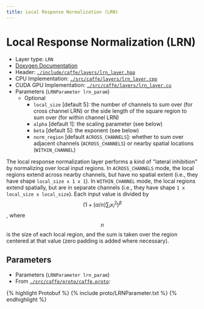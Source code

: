 ```yaml
---
title: Local Response Normalization (LRN)
---
```


# Local Response Normalization (LRN)

* Layer type: `LRN`
* [Doxygen Documentation](http://caffe.berkeleyvision.org/doxygen/classcaffe_1_1LRNLayer.html)
* Header: [`./include/caffe/layers/lrn_layer.hpp`](https://github.com/BVLC/caffe/blob/master/include/caffe/layers/lrn_layer.hpp)
* CPU Implementation: [`./src/caffe/layers/lrn_layer.cpp`](https://github.com/BVLC/caffe/blob/master/src/caffe/layers/lrn_layer.cpp)
* CUDA GPU Implementation: [`./src/caffe/layers/lrn_layer.cu`](https://github.com/BVLC/caffe/blob/master/src/caffe/layers/lrn_layer.cu)
* Parameters (`LRNParameter lrn_param`)
    - Optional
        - `local_size` [default 5]: the number of channels to sum over (for cross channel LRN) or the side length of the square region to sum over (for within channel LRN)
        - `alpha` [default 1]: the scaling parameter (see below)
        - `beta` [default 5]: the exponent (see below)
        - `norm_region` [default `ACROSS_CHANNELS`]: whether to sum over adjacent channels (`ACROSS_CHANNELS`) or nearby spatial locations (`WITHIN_CHANNEL`)

The local response normalization layer performs a kind of "lateral inhibition" by normalizing over local input regions. In `ACROSS_CHANNELS` mode, the local regions extend across nearby channels, but have no spatial extent (i.e., they have shape `local_size x 1 x 1`). In `WITHIN_CHANNEL` mode, the local regions extend spatially, but are in separate channels (i.e., they have shape `1 x local_size x local_size`). Each input value is divided by $$(1 + (\alpha/n) \sum_i x_i^2)^\beta$$, where $$n$$ is the size of each local region, and the sum is taken over the region centered at that value (zero padding is added where necessary).

## Parameters

* Parameters (`LRNParameter lrn_param`)
* From [`./src/caffe/proto/caffe.proto`](https://github.com/BVLC/caffe/blob/master/src/caffe/proto/caffe.proto):

{% highlight Protobuf %}
{% include proto/LRNParameter.txt %}
{% endhighlight %}
